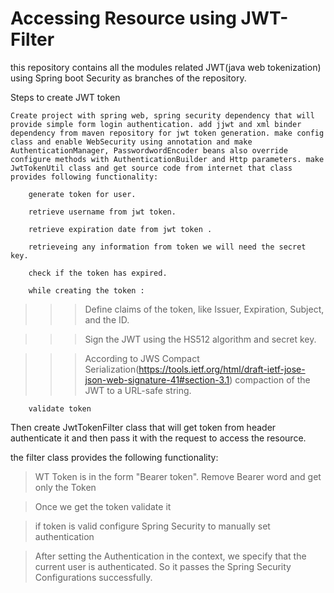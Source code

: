 # Accessing Resource using JWT-Filter
this repository contains all the modules related JWT(java web tokenization) using Spring boot Security as branches of the repository.

Steps to create JWT token

    Create project with spring web, spring security dependency that will provide simple form login authentication. add jjwt and xml binder dependency from maven repository for jwt token generation. make config class and enable WebSecurity using annotation and make AuthenticationManager, PasswordwordEncoder beans also override configure methods with AuthenticationBuilder and Http parameters. make JwtTokenUtil class and get source code from internet that class provides following functionality:

        generate token for user.

        retrieve username from jwt token.

        retrieve expiration date from jwt token .

        retrieveing any information from token we will need the secret key.

        check if the token has expired.

        while creating the token :

>>>Define  claims of the token, like Issuer, Expiration, Subject, and the ID.

>>> Sign the JWT using the HS512 algorithm and secret key.

>>>According to JWS Compact Serialization(https://tools.ietf.org/html/draft-ietf-jose-json-web-signature-41#section-3.1) compaction of the JWT to a URL-safe string.

        validate token

Then create JwtTokenFilter class that will get token from header authenticate it and then pass it with the request to access the resource.

the filter class provides the following functionality:

>WT Token is in the form "Bearer token". Remove Bearer word and get only the Token

>Once we get the token validate it

> if token is valid configure Spring Security to manually set authentication

>After setting the Authentication in the context, we specify that the current user is authenticated. So it passes the Spring Security Configurations successfully.
